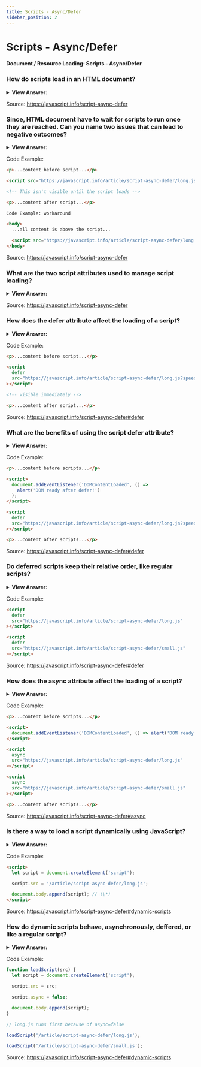 ```yaml
---
title: Scripts - Async/Defer
sidebar_position: 2
---
```


# Scripts - Async/Defer

**Document / Resource Loading: Scripts - Async/Defer**

<head>
  <title>Scripts - Async/Defer - JavaScript Interview Questions & Answers</title>
  <meta charSet="utf-8" />
</head>

### How do scripts load in an HTML document?

<details>
  <summary><strong>View Answer:</strong></summary>
  <div>
  <div><strong>Interview Response:</strong> When the browser loads HTML and comes across a &#8249;script&#8250;...&#8249;/script&#8250; tag, it cannot continue building the DOM. It must execute the script right now. The same happens for external scripts &#8249;script src="..."&#8250;&#8249;/script&#8250;: the browser must wait for the script to download, execute the downloaded script, and only then can it process the rest of the page.
    </div>
  </div>
</details>

Source: <https://javascript.info/script-async-defer>

### Since, HTML document have to wait for scripts to run once they are reached. Can you name two issues that can lead to negative outcomes?

<details>
  <summary><strong>View Answer:</strong></summary>
  <div>
  <div><strong>Interview Response:</strong> Yes, there are two common issues related to script loading. Scripts cannot see DOM elements below them, so they cannot add handlers etc. If there is a bulky script at the top of the page, it “blocks the page”. Users cannot see the page content till it downloads and runs. There are some workarounds to that. For instance, we can put a script at the bottom of the page. Then it can see elements above it, and it doesn’t block the page content from showing.
    </div>
  </div>
</details>

Code Example:

```html
<p>...content before script...</p>

<script src="https://javascript.info/article/script-async-defer/long.js?speed=1"></script>

<!-- This isn't visible until the script loads -->

<p>...content after script...</p>

Code Example: workaround

<body>
  ...all content is above the script...

  <script src="https://javascript.info/article/script-async-defer/long.js?speed=1"></script>
</body>
```

Source: <https://javascript.info/script-async-defer>

### What are the two script attributes used to manage script loading?

<details>
  <summary><strong>View Answer:</strong></summary>
  <div>
  <div><strong>Interview Response:</strong> The are two script attributes used to manage script loading in HTML documents. They include the defer and async attributes.
    </div>
  </div>
</details>

Source: <https://javascript.info/script-async-defer>

### How does the defer attribute affect the loading of a script?

<details>
  <summary><strong>View Answer:</strong></summary>
  <div>
  <div><strong>Interview Response:</strong> The defer attribute tells the browser not to wait for the script. Instead, the browser will continue to process the HTML, build DOM. The script loads “in the background”, and then runs when the DOM is fully built.
    </div>
  </div>
</details>

Code Example:

```html
<p>...content before script...</p>

<script
  defer
  src="https://javascript.info/article/script-async-defer/long.js?speed=1"
></script>

<!-- visible immediately -->

<p>...content after script...</p>
```

Source: <https://javascript.info/script-async-defer#defer>

### What are the benefits of using the script defer attribute?

<details>
  <summary><strong>View Answer:</strong></summary>
  <div>
  <div><strong>Interview Response:</strong> There are two major benefits of using the script defer attribute. The scripts with defer never block the page and always execute when the DOM is ready (but before DOMContentLoaded event).
    </div>
  </div>
</details>

Code Example:

```html
<p>...content before scripts...</p>

<script>
  document.addEventListener('DOMContentLoaded', () =>
    alert('DOM ready after defer!')
  );
</script>

<script
  defer
  src="https://javascript.info/article/script-async-defer/long.js?speed=1"
></script>

<p>...content after scripts...</p>
```

Source: <https://javascript.info/script-async-defer#defer>

### Do deferred scripts keep their relative order, like regular scripts?

<details>
  <summary><strong>View Answer:</strong></summary>
  <div>
  <div><strong>Interview Response:</strong> Yes, deferred scripts keep their relative order, just like regular scripts. Browsers scan the page for scripts and download them in parallel, to improve performance. But the defer attribute, besides telling the browser “not to block”, ensures that the relative order is kept. That may be important for cases when we need to load a JavaScript library and then a script that depends on it.
    </div>
  </div>
</details>

Code Example:

```html
<script
  defer
  src="https://javascript.info/article/script-async-defer/long.js"
></script>

<script
  defer
  src="https://javascript.info/article/script-async-defer/small.js"
></script>
```

Source: <https://javascript.info/script-async-defer#defer>

### How does the async attribute affect the loading of a script?

<details>
  <summary><strong>View Answer:</strong></summary>
  <div>
  <div><strong>Interview Response:</strong> The async attribute is somewhat like defer. It also makes the script non-blocking. But it has important differences in the behavior. The async attribute means that a script is completely independent. In other words, async scripts load in the background and run when ready. The DOM and other scripts do not wait for them, and they do not wait for anything. A fully independent script that runs when loaded.
    </div>
  </div>
</details>

Code Example:

```html
<p>...content before scripts...</p>

<script>
  document.addEventListener('DOMContentLoaded', () => alert('DOM ready!'));
</script>

<script
  async
  src="https://javascript.info/article/script-async-defer/long.js"
></script>

<script
  async
  src="https://javascript.info/article/script-async-defer/small.js"
></script>

<p>...content after scripts...</p>
```

Source: <https://javascript.info/script-async-defer#async>

### Is there a way to load a script dynamically using JavaScript?

<details>
  <summary><strong>View Answer:</strong></summary>
  <div>
  <div><strong>Interview Response:</strong> Yes, we can create a script and append it to the document dynamically using JavaScript. The script starts loading as soon as it is appended to the document.
    </div>
  </div>
</details>

Code Example:

```html
<script>
  let script = document.createElement('script');

  script.src = '/article/script-async-defer/long.js';

  document.body.append(script); // (\*)
</script>
```

Source: <https://javascript.info/script-async-defer#dynamic-scripts>

### How do dynamic scripts behave, asynchronously, deffered, or like a regular script?

<details>
  <summary><strong>View Answer:</strong></summary>
  <div>
  <div><strong>Interview Response:</strong> Dynamic scripts behave in an asynchronous fashion by default. They do not wait for anything; nothing waits for them. The script that loads first – runs first (“load-first” order). This can be changed if we explicitly set script.async = false. Then scripts will be executed in the document order, just like defer.
    </div>
  </div>
</details>

Code Example:

```js
function loadScript(src) {
  let script = document.createElement('script');

  script.src = src;

  script.async = false;

  document.body.append(script);
}

// long.js runs first because of async=false

loadScript('/article/script-async-defer/long.js');

loadScript('/article/script-async-defer/small.js');
```

Source: <https://javascript.info/script-async-defer#dynamic-scripts>
